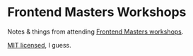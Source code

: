 # Frontend Masters Workshops

Notes & things from attending [Frontend Masters workshops](https://frontendmasters.com/welcome/in-person/).

[MIT licensed](https://pinjasaur.mit-license.org/2023), I guess.
